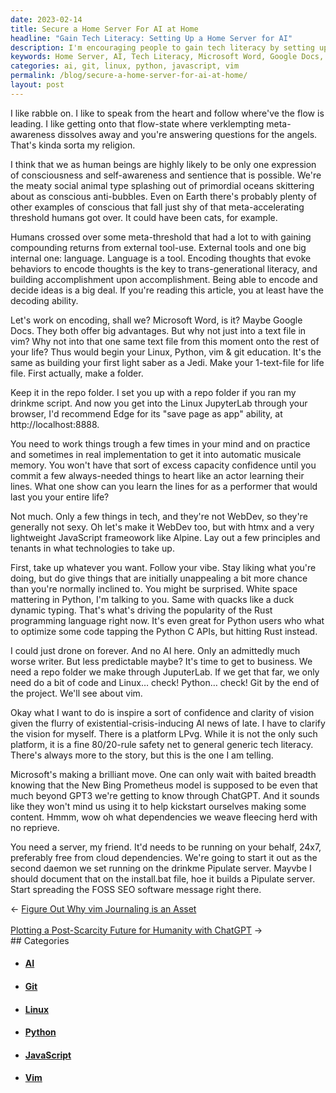 ```yaml
---
date: 2023-02-14
title: Secure a Home Server For AI at Home
headline: "Gain Tech Literacy: Setting Up a Home Server for AI"
description: I'm encouraging people to gain tech literacy by setting up a home server for AI. I'm offering advice on how to do this, including using Microsoft Word or Google Docs, Linux, Python, vim, git, Edge, htmx, and a lightweight JavaScript framework like Alpine. I'm also discussing Microsoft's Prometheus model and the GPT3 ChatGI, and how to set up a server to help kickstart creating content.
keywords: Home Server, AI, Tech Literacy, Microsoft Word, Google Docs, Linux, Python, vim, git, Edge, htmx, JavaScript, Alpine, Prometheus Model, GPT3 ChatGI, FOSS SEO Software
categories: ai, git, linux, python, javascript, vim
permalink: /blog/secure-a-home-server-for-ai-at-home/
layout: post
---
```



I like rabble on. I like to speak from the heart and follow where've the flow is leading. I like getting onto that flow-state where verklempting meta-awareness dissolves away and you're answering questions for the angels. That's kinda sorta my religion.

I think that we as human beings are highly likely to be only one expression of consciousness and self-awareness and sentience that is possible. We're the meaty social animal type splashing out of primordial oceans skittering about as conscious anti-bubbles. Even on Earth there's probably plenty of other examples of conscious that fall just shy of that meta-accelerating threshold humans got over. It could have been cats, for example.

Humans crossed over some meta-threshold that had a lot to with gaining compounding returns from external tool-use. External tools and one big internal one: language. Language is a tool. Encoding thoughts that evoke behaviors to encode thoughts is the key to trans-generational literacy, and building accomplishment upon accomplishment. Being able to encode and decide ideas is a big deal. If you're reading this article, you at least have the decoding ability.

Let's work on encoding, shall we? Microsoft Word, is it? Maybe Google Docs. They both offer big advantages. But why not just into a text file in vim? Why not into that one same text file from this moment onto the rest of your life? Thus would begin your Linux, Python, vim & git education. It's the same as building your first light saber as a Jedi. Make your 1-text-file for life file. First actually, make a folder.

Keep it in the repo folder. I set you up with a repo folder if you ran my drinkme script. And now you get into the Linux JupyterLab through your browser, I'd recommend Edge for its "save page as app" ability, at http://localhost:8888.

You need to work things trough a few times in your mind and on practice and sometimes in real implementation to get it into automatic musicale memory. You won't have that sort of excess capacity confidence until you commit a few always-needed things to heart like an actor learning their lines. What one show can you learn the lines for as a performer that would last you your entire life?

Not much. Only a few things in tech, and they're not WebDev, so they're generally not sexy. Oh let's make it WebDev too, but with htmx and a very lightweight JavaScript frameowork like Alpine. Lay out a few principles and tenants in what technologies to take up.

First, take up whatever you want. Follow your vibe. Stay liking what you're doing, but do give things that are initially unappealing a bit more chance than you're normally inclined to. You might be surprised. White space mattering in Python, I'm talking to you. Same with quacks like a duck dynamic typing. That's what's driving the popularity of the Rust programming language right now. It's even great for Python users who what to optimize some code tapping the Python C APIs, but hitting Rust instead.

I could just drone on forever. And no AI here. Only an admittedly much worse writer. But less predictable maybe? It's time to get to business. We need a repo folder we make through JuputerLab. If we get that far, we only need do a bit of code and Linux… check! Python… check! Git by the end of the project. We'll see about vim.

Okay what I want to do is inspire a sort of confidence and clarity of vision given the flurry of existential-crisis-inducing AI news of late. I have to clarify the vision for myself. There is a platform LPvg. While it is not the only such platform, it is a fine 80/20-rule safety net to general generic tech literacy. There's always more to the story, but this is the one I am telling.

Microsoft's making a brilliant move. One can only wait with baited breadth knowing that the New Bing Prometheus model is supposed to be even that much beyond GPT3 we're getting to know through ChatGPT. And it sounds like they won't mind us using it to help kickstart ourselves making some content. Hmmm, wow oh what dependencies we weave fleecing herd with no reprieve.

You need a server, my friend. It'd needs to be running on your behalf, 24x7, preferably free from cloud dependencies. We're going to start it out as the second daemon we set running on the drinkme Pipulate server. Mayvbe I should document that on the install.bat file, hoe it builds a Pipulate server. Start spreading the FOSS SEO software message right there.


<div class="arrow-links"><div class="post-nav-prev"><span class="arrow">&larr;&nbsp;</span><a href="/blog/figure-out-why-vim-journaling-is-an-asset/">Figure Out Why vim Journaling is an Asset</a></div> &nbsp; <div class="post-nav-next"><a href="/blog/plotting-a-post-scarcity-future-for-humanity-with-chatgpt/">Plotting a Post-Scarcity Future for Humanity with ChatGPT</a><span class="arrow">&nbsp;&rarr;</span></div></div>
## Categories

<ul>
<li><h4><a href='/ai/'>AI</a></h4></li>
<li><h4><a href='/git/'>Git</a></h4></li>
<li><h4><a href='/linux/'>Linux</a></h4></li>
<li><h4><a href='/python/'>Python</a></h4></li>
<li><h4><a href='/javascript/'>JavaScript</a></h4></li>
<li><h4><a href='/vim/'>Vim</a></h4></li></ul>